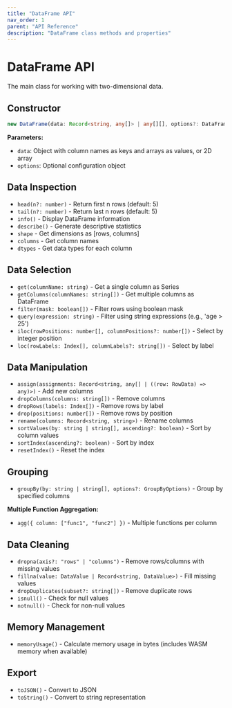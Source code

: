 ```yaml
---
title: "DataFrame API"
nav_order: 1
parent: "API Reference"
description: "DataFrame class methods and properties"
---
```


# DataFrame API

The main class for working with two-dimensional data.

## Constructor

```typescript
new DataFrame(data: Record<string, any[]> | any[][], options?: DataFrameOptions)
```

**Parameters:**

- `data`: Object with column names as keys and arrays as values, or 2D array
- `options`: Optional configuration object

## Data Inspection

- `head(n?: number)` - Return first n rows (default: 5)
- `tail(n?: number)` - Return last n rows (default: 5)
- `info()` - Display DataFrame information
- `describe()` - Generate descriptive statistics
- `shape` - Get dimensions as [rows, columns]
- `columns` - Get column names
- `dtypes` - Get data types for each column

## Data Selection

- `get(columnName: string)` - Get a single column as Series
- `getColumns(columnNames: string[])` - Get multiple columns as DataFrame
- `filter(mask: boolean[])` - Filter rows using boolean mask
- `query(expression: string)` - Filter using string expressions (e.g., 'age > 25')
- `iloc(rowPositions: number[], columnPositions?: number[])` - Select by integer position
- `loc(rowLabels: Index[], columnLabels?: string[])` - Select by label

## Data Manipulation

- `assign(assignments: Record<string, any[] | ((row: RowData) => any)>)` - Add new columns
- `dropColumns(columns: string[])` - Remove columns
- `dropRows(labels: Index[])` - Remove rows by label
- `drop(positions: number[])` - Remove rows by position
- `rename(columns: Record<string, string>)` - Rename columns
- `sortValues(by: string | string[], ascending?: boolean)` - Sort by column values
- `sortIndex(ascending?: boolean)` - Sort by index
- `resetIndex()` - Reset the index

## Grouping

- `groupBy(by: string | string[], options?: GroupByOptions)` - Group by specified columns

**Multiple Function Aggregation:**
- `agg({ column: ["func1", "func2"] })` - Multiple functions per column

## Data Cleaning

- `dropna(axis?: "rows" | "columns")` - Remove rows/columns with missing values
- `fillna(value: DataValue | Record<string, DataValue>)` - Fill missing values
- `dropDuplicates(subset?: string[])` - Remove duplicate rows
- `isnull()` - Check for null values
- `notnull()` - Check for non-null values

## Memory Management

- `memoryUsage()` - Calculate memory usage in bytes (includes WASM memory when available)

## Export

- `toJSON()` - Convert to JSON
- `toString()` - Convert to string representation
